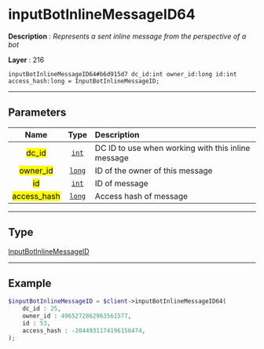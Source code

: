 # inputBotInlineMessageID64

**Description** : *Represents a sent inline message from the perspective of a bot*

**Layer** : 216

```tl
inputBotInlineMessageID64#b6d915d7 dc_id:int owner_id:long id:int access_hash:long = InputBotInlineMessageID;
```

---

## Parameters

| Name | Type | Description |
| :---: | :---: | :--- |
| <mark>dc_id</mark> | [`int`](type/int) | DC ID to use when working with this inline message |
| <mark>owner_id</mark> | [`long`](type/long) | ID of the owner of this message |
| <mark>id</mark> | [`int`](type/int) | ID of message |
| <mark>access_hash</mark> | [`long`](type/long) | Access hash of message |

---

## Type

[InputBotInlineMessageID](type/InputBotInlineMessageID)

---

## Example

```php
$inputBotInlineMessageID = $client->inputBotInlineMessageID64(
	dc_id : 25,
	owner_id : 4965272862963561577,
	id : 53,
	access_hash : -2044931174196156474,
);
```